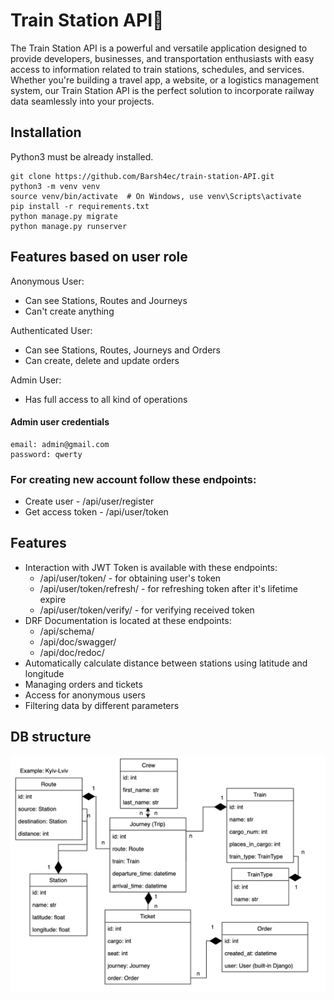 # Train Station API🚈

The Train Station API is a powerful and versatile application designed to provide developers, businesses, and transportation enthusiasts with easy access to information related to train stations, schedules, and services. Whether you're building a travel app, a website, or a logistics management system, our Train Station API is the perfect solution to incorporate railway data seamlessly into your projects.

## Installation

Python3 must be already installed.

```shell
git clone https://github.com/Barsh4ec/train-station-API.git
python3 -m venv venv
source venv/bin/activate  # On Windows, use venv\Scripts\activate
pip install -r requirements.txt
python manage.py migrate
python manage.py runserver
```

## Features based on user role
Anonymous User:

* Can see Stations, Routes and Journeys
* Can't create anything

Authenticated User:

* Can see Stations, Routes, Journeys and Orders
* Can create, delete and update orders

Admin User:

* Has full access to all kind of operations

#### Admin user credentials
```shell
email: admin@gmail.com
password: qwerty
```
### For creating new account follow these endpoints:
- Create user - /api/user/register
- Get access token - /api/user/token


## Features
- Interaction with JWT Token is available with these endpoints:
  - /api/user/token/ - for obtaining user's token
  - /api/user/token/refresh/ - for refreshing token after it's lifetime expire
  - /api/user/token/verify/ - for verifying received token
- DRF Documentation is located at these endpoints:
  - /api/schema/
  - /api/doc/swagger/ 
  - /api/doc/redoc/
- Automatically calculate distance between stations using latitude and longitude
- Managing orders and tickets
- Access for anonymous users
- Filtering data by different parameters



## DB structure
![image](demo/DB_Structure.png)
